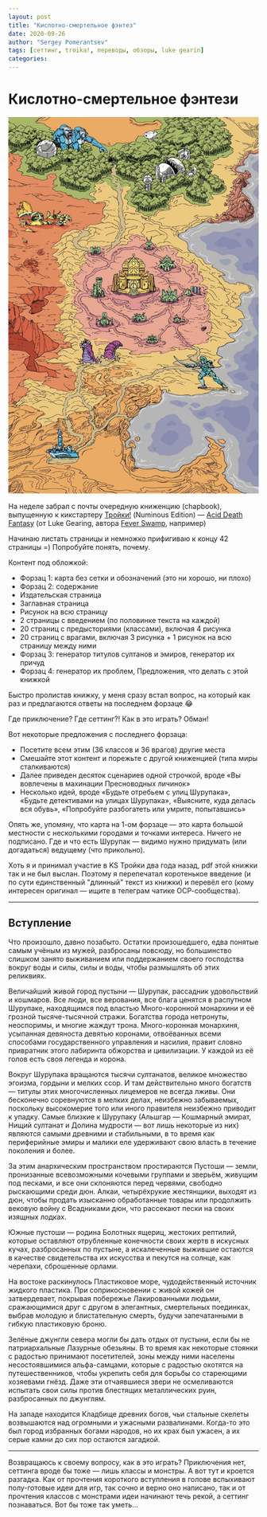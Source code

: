 ```yaml
---
layout: post
title: "Кислотно-смертельное фэнтез"
date: 2020-09-26
author: "Sergey Pomerantsev"
tags: [сеттинг, troika!, переводы, обзоры, luke gearin]
categories:
---
```


# Кислотно-смертельное фэнтези

![](/assets/images/acid-death-fantasy.jpg)

На неделе забрал с почты очередную книженцию (chapbook), выпущенную к кикстартеру [Тройки!](https://docs.google.com/document/d/1nA0u-OD58ujAICzClfWePBIhClBb0OX2YTRQMXw-RKg/edit) (Numinous Edition) — [Acid Death Fantasy](https://www.melsonia.com/acid-death-fantasy-264-p.asp) (от Luke Gearing, автора [Fever Swamp](https://pnprpg.ru/blog/tag/%D0%BB%D0%B8%D1%85%D0%BE%D1%80%D0%B0%D0%B4%D0%BE%D1%87%D0%BD%D0%B0%D1%8F-%D1%82%D0%BE%D0%BF%D1%8C/), например)

Начинаю листать страницы и немножко прифигиваю к концу 42 страницы =) Попробуйте понять, почему.

Контент под обложкой:

- Форзац 1: карта без сетки и обозначений (это ни хорошо, ни плохо)
- Форзац 2: содержание
- Издательская страница
- Заглавная страница
- Рисунок на всю страницу
- 2 страницы с введением (по половинке текста на каждой)
- 20 страниц с предысториями (классами), включая 4 рисунка
- 20 страниц с врагами, включая 3 рисунка + 1 рисунок на всю страницу между ними
- Форзац 3: генератор титулов султанов и эмиров, генератор их причуд
- Форзац 4: генератор их проблем, Предложения, что делать с этой книжкой

Быстро пролистав книжку, у меня сразу встал вопрос, на который как раз и предлагаются ответы на последнем форзаце 😂

Где приключение? Где сеттинг?! Как в это играть? Обман!

Вот некоторые предложения с последнего форзаца:

- Посетите всем этим (36 классов и 36 врагов) другие места
- Смешайте этот контент и порежьте с другой книженцией (типа миры сталкиваются)
- Далее приведен десяток сценариев одной строчкой, вроде «Вы вовлечены в махинации Пресноводных личинок»
- Несколько идей, вроде «Будьте отребьем с улиц Шурупака», «Будьте детективами на улицах Шурупака», «Выясните, куда делась вся обувь», «Попробуйте разбогатеть или умрите, попытавшись»

Опять же, упомяну, что карта на 1-ом форзаце — это карта большой местности с несколькими городами и точками интереса. Ничего не подписано. Где и что есть Шурупак — видимо нужно придумать (или догадаться) ведущему (что прикольно).

Хоть я и принимал участие в KS Тройки два года назад, pdf этой книжки так и не был выслан. Поэтому я перепечатал коротенькое введение (и по сути единственный "длинный" текст из книжки) и перевёл его (кому интересен оригинал — ищите в телеграм чатике ОСР-сообщества).

---

## Вступление

Что произошло, давно позабыто. Остатки произошедшего, едва понятые самым учёным из мужей, разбросаны повсюду, но большинство слишком занято выживанием или поддержанием своего господства вокруг воды и силы, силы и воды, чтобы размышлять об этих реликвиях.

Величайший живой город пустыни — Шурупак, рассадник удовольствий и кошмаров. Все люди, все верования, все блага ценятся в распутном Шурупаке, находящимся под властью Много-коронной монархини и её грозной тысяче-тысячной стражи. Богатства города нетронуты, неоспоримы, и многие жаждут трона. Много-коронная монархиня, усыпанная девяноста девятью коронами, отвоёванных всеми способами государственного управления и насилия, правит словно привратник этого лабиринта обжорства и цивилизации. У каждой из её голов есть своя легенда и корона.

Вокруг Шурупака вращаются тысячи султанатов, великое множество эгоизма, гордыни и мелких ссор. И там действительно много богатств — титулы этих многочисленных лицемеров не всегда лживы. Они бесконечно соревнуются в мелких делах, неизбежно забываемых, поскольку высокомерие того или иного правителя неизбежно приводит к упадку. Самые близкие к Шурупаку (Альшгар — Кошмарный эмират, Нищий султанат и Долина мудрости — вот лишь некоторые из них) являются самыми древними и стабильными, в то время как периферийные эмиры и малики еле удерживают свою власть в течение поколения и более.

За этим анархическим пространством простираются Пустоши — земли, пронизанные всевозможными кочевыми группами и зверьём, живущим под песками, и все они склоняются перед червями, свободно рыскающими среди дюн. Алкаи, четырёхрукие жестянщики, выходят из дюн, чтобы продать изысканно обработанные товары или продолжить вековую войну с Всадниками дюн, что рассекают пески на своих изящных лодках.

Южные пустоши — родина Болотных ящериц, жестоких рептилий, которые оставляют отрубленные конечности своих жертв в искусных кучах, разбросанных по пустыне, а искалеченные выжившие остаются в качестве свидетельства их искусства и пекутся на солнце, как черепахи, сброшенные орлами.

На востоке раскинулось Пластиковое море, чудодейственный источник жидкого пластика. При соприкосновении с живой кожей он затвердевает, покрывая побережье Лакированными людьми, сражающимися друг с другом в элегантных, смертельных поединках, выбрав молодую и блистательную смерть, будучи запечатанными в гибкую пластиковую броню.

Зелёные джунгли севера могли бы дать отдых от пустыни, если бы не патриархальные Лазурные обезьяны. В то время как некоторые стоянки с радостью принимают посетителей, зоны между ними населены несостоявшимися альфа-самцами, которые с радостью охотятся на путешественников, чтобы укрепить себя для борьбы со стареющими хозяевами гнёзд. Даже эти отчаявшиеся звери не осмеливаются испытать свои силы против блестящих металлических руин, разбросанных по джунглям.

На западе находится Кладбище древних богов, чьи стальные скелеты возвышаются над огромными и ужасными развалинами. Когда-то это был город избранных богами народов, но их крах был ужасен, а их серые камни до сих пор остаются загадкой.

---

Возвращаюсь к своему вопросу, как в это играть? Приключения нет, сеттинга вроде бы тоже — лишь классы и монстры. А вот тут и кроется разгадка. Как от прочтения короткого вступления в голове вспыхивают полу-готовые идеи для игр, так сочно и верно оно написано, так и от прочтения классов с монстрами идеи начинают течь рекой, а сеттинг познаваться. Вот бы тоже так уметь…
